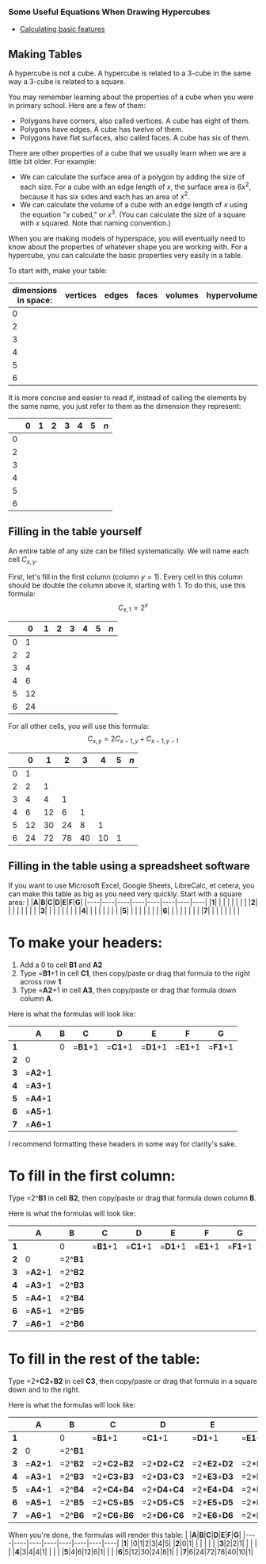 [ <script
  src="https://cdn.mathjax.org/mathjax/latest/MathJax.js?config=TeX-AMS-MML_HTMLorMML"
  type="text/javascript">
</script> ]: #

[The above javascript script enables browsers to read the \(\LaTeX\) scripts in this page by calling upon mathjax. One dollar sign leads to inline, two leads to block. It isn't necessary here because the default github reader already reads LaTex.]: #

### Some Useful Equations When Drawing Hypercubes
- [Calculating basic features](#making-tables)



[The curly bracket heading ID didn't work for me. The guide does say it's dependent on the processor, so maybe that's just this preview.]: #
## Making Tables 
A hypercube is not a cube. A hypercube is related to a 3-cube in the same way a 3-cube is related to a square.

You may remember learning about the properties of a cube when you were in primary school. Here are a few of them:
- Polygons have corners, also called vertices. A cube has eight of them.
- Polygons have edges. A cube has twelve of them.
- Polygons have flat surfaces, also called faces. A cube has six of them.

There are other properties of a cube that we usually learn when we are a little bit older. For example:
- We can calculate the surface area of a polygon by adding the size of each size. For a cube with an edge length of $x$, the surface area is $6x^2$, because it has six sides and each has an area of $x^2$.
- We can calculate the volume of a cube with an edge length of $x$ using the equation "_x_ cubed," or $x^3$. (You can calculate the size of a square with $x$ squared. Note that naming convention.)

When you are making models of hyperspace, you will eventually need to know about the properties of whatever shape you are working with. For a hypercube, you can calculate the basic properties very easily in a table.

To start with, make your table:

|dimensions in space:|vertices|edges|faces|volumes|hypervolumes|5-volumes|etc...|
|----|----|----|----|----|----|----|----|
|0| | | | | | | |
|2| | | | | | | |
|3| | | | | | | |
|4| | | | | | | |
|5| | | | | | | |
|6| | | | | | | |

It is more concise and easier to read if, instead of calling the elements by the same name, you just refer to them as the dimension they represent:

| |0|1|2|3|4|5|$n$|
|----|----|----|----|----|----|----|----|
|0| | | | | | | |
|2| | | | | | | |
|3| | | | | | | |
|4| | | | | | | |
|5| | | | | | | |
|6| | | | | | | |

## Filling in the table yourself

An entire table of any size can be filled systematically. We will name each cell $C_{x,y}$. 

First, let's fill in the first column (column $y=1$). Every cell in this column should be double the column above it, starting with 1. To do this, use this formula:
$$C_{x,1}=2^x$$

| |0|1|2|3|4|5|$n$|
|----|----|----|----|----|----|----|----|
|0|1| | | | | | |
|2|2| | | | | | |
|3|4| | | | | | |
|4|6| | | | | | |
|5|12| | | | | | |
|6|24| | | | | | |

For all other cells, you will use this formula:
$$C_{x,y}=2C_{x-1,y}+C_{x-1,y-1}$$

| |0|1|2|3|4|5|$n$|
|----|----|----|----|----|----|----|----|
|0|1| | | | | | |
|2|2|1| | | | | |
|3|4|4|1| | | | |
|4|6|12|6|1| | | |
|5|12|30|24|8|1| | |
|6|24|72|78|40|10|1| |

## Filling in the table using a spreadsheet software

If you want to use Microsoft Excel, Google Sheets, LibreCalc, et cetera, you can make this table as big as you need very quickly. Start with a square area:
| |**A**|**B**|**C**|**D**|**E**|**F**|**G**|
|----|----|----|----|----|----|----|----|
|**1**| | | | | | | |
|**2**| | | | | | | |
|**3**| | | | | | | |
|**4**| | | | | | | |
|**5**| | | | | | | |
|**6**| | | | | | | |
|**7**| | | | | | | |

# To make your headers:

1. Add a 0 to cell **B1** and **A2**
2. Type =**B1**+1 in cell **C1**, then copy/paste or drag that formula to the right across row **1**.
3. Type =**A2**+1 in cell **A3**, then copy/paste or drag that formula down column **A**.

Here is what the formulas will look like:

| |**A**|**B**|**C**|**D**|**E**|**F**|**G**|
|----|----|----|----|----|----|----|----|
|**1**| |0|=**B1**+1|=**C1**+1|=**D1**+1|=**E1**+1|=**F1**+1|
|**2**|0| | | | | | |
|**3**|=**A2**+1| | | | | | |
|**4**|=**A3**+1| | | | | | |
|**5**|=**A4**+1| | | | | | |
|**6**|=**A5**+1| | | | | | |
|**7**|=**A6**+1| | | | | | |

I recommend formatting these headers in some way for clarity's sake. 

# To fill in the first column:

Type =2^**B1** in cell **B2**, then copy/paste or drag that formula down column **B**. 

Here is what the formulas will look like:

| |**A**|**B**|**C**|**D**|**E**|**F**|**G**|
|----|----|----|----|----|----|----|----|
|**1**| |0|=**B1**+1|=**C1**+1|=**D1**+1|=**E1**+1|=**F1**+1|
|**2**|0|=2^**B1**| | | | | |
|**3**|=**A2**+1|=2^**B2**| | | | | |
|**4**|=**A3**+1|=2^**B3**| | | | | |
|**5**|=**A4**+1|=2^**B4**| | | | | |
|**6**|=**A5**+1|=2^**B5**| | | | | |
|**7**|=**A6**+1|=2^**B6**| | | | | |

# To fill in the rest of the table:

Type =2\***C2**+**B2** in cell **C3**, then copy/paste or drag that formula in a square down and to the right.

Here is what the formulas will look like:

| |**A**|**B**|**C**|**D**|**E**|**F**|**G**|
|----|----|----|----|----|----|----|----|
|**1**| |0|=**B1**+1|=**C1**+1|=**D1**+1|=**E1**+1|=**F1**+1|
|**2**|0|=2^**B1**| | | | | |
|**3**|=**A2**+1|=2^**B2**|=2\***C2**+**B2**|=2\***D2**+**C2**|=2\***E2**+**D2**|=2\***F2**+**E2**|=2\***G2**+**F2**|
|**4**|=**A3**+1|=2^**B3**|=2\***C3**+**B3**|=2\***D3**+**C3**|=2\***E3**+**D3**|=2\***F3**+**E3**|=2\***G3**+**F3**|
|**5**|=**A4**+1|=2^**B4**|=2\***C4**+**B4**|=2\***D4**+**C4**|=2\***E4**+**D4**|=2\***F4**+**E4**|=2\***G4**+**F4**|
|**6**|=**A5**+1|=2^**B5**|=2\***C5**+**B5**|=2\***D5**+**C5**|=2\***E5**+**D5**|=2\***F5**+**E5**|=2\***G5**+**F5**|
|**7**|=**A6**+1|=2^**B6**|=2\***C6**+**B6**|=2\***D6**+**C6**|=2\***E6**+**D6**|=2\***F6**+**E6**|=2\***G6**+**F6**|

When you're done, the formulas will render this table:
| |**A**|**B**|**C**|**D**|**E**|**F**|**G**|
|----|----|----|----|----|----|----|----|
|**1**| |0|1|2|3|4|5|
|**2**|0|1| | | | | |
|**3**|2|2|1| | | | |
|**4**|3|4|4|1| | | |
|**5**|4|6|12|6|1| | |
|**6**|5|12|30|24|8|1| |
|**7**|6|24|72|78|40|10|1|
